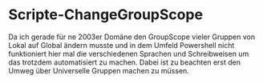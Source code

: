 # Scripte-ChangeGroupScope
Da ich gerade für ne 2003er Domäne den GroupScope vieler Gruppen von Lokal auf Global ändern musste und in dem Umfeld 
Powershell nicht funktioniert hier mal die verschiedenen Sprachen und Schreibweisen um das trotzdem automatisiert zu machen. 
Dabei ist zu beachten erst den Umweg über Universelle Gruppen machen zu müssen.

